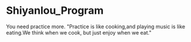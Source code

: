 # Shiyanlou_Program
You need practice more.
"Practice is like cooking,and playing music is like eating.We think when we cook, but just enjoy when we eat."
